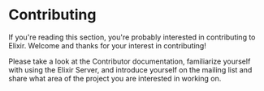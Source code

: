 # Contributing

If you're reading this section, you're probably interested in contributing to
Elixir. Welcome and thanks for your interest in contributing!

Please take a look at the Contributor documentation, familiarize yourself with
using the Elixir Server, and introduce yourself on the mailing list and
share what area of the project you are interested in working on.
